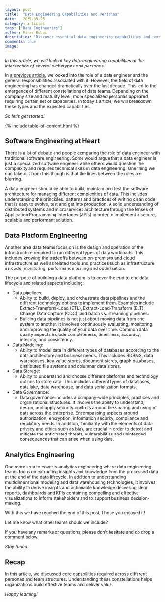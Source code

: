 ```yaml
---
layout: post
title:  "Data Engineering Capabilities and Personas"
date:   2025-05-25
category: articles
tags: ["Data Engineering"]
author: Firas Esbai
description: "Discover essential data engineering capabilities and personas in modern data teams for business success."
comments: true
image: 
---
```


*In this article, we will look at key data engineering capabilities at the intersection of several archetypes and personas.*

In [a previous article](https://www.firasesbai.com/articles/2023/03/01/data-engineering-101.html), we looked into the role of a data engineer and the general responsibilities associated with it. However, the field of data engineering has changed dramatically over the last decade. This led to the emergence of different constellations of data teams. Depending on the company size and maturity level, more specialized personas appeared requiring certain set of capabilities. In today's article, we will breakdown these types and the expected capabilities. 

*So let’s get started!*

{% include table-of-content.html %}

## Software Engineering at Heart ##

There is a lot of debate and people comparing the role of data engineer with traditional software engineering. Some would argue that a data engineer is just a specialized software engineer while others would question the complexity and required technical skills in data engineering. One thing we can take out from this though is that the lines between the roles are blurring. 

A data engineer should be able to build, maintain and test the software architecture for managing different complexities of data. This includes understanding the principles, patterns and practices of writing clean code that is easy to evolve, test and get into production. A solid understanding of distributed systems and microservices architecture through the lenses of Application Programming Interfaces (APIs) in order to implement a secure, scalable and performant solution. 


## Data Platform Engineering ##

Another area data teams focus on is the design and operation of the infrastructure required to run different types of data workloads. This includes knowing the tradeoffs between on-premises and cloud infrastructure as well as related tools and practices such as infrastructure as code, monitoring, performance testing and optimization. 

The purpose of building a data platform is to cover the end to end data lifecycle and related aspects including:
- Data pipelines:
	- Ability to build, deploy, and orchestrate data pipelines and the different technology options to implement them. Examples include Extract-Transform-Load (ETL), Extract-Load-Transform (ELT), Change Data Capture (CDC), and batch vs. streaming pipelines.
	- Building data pipelines is not just about moving data from one system to another. It involves continuously evaluating, monitoring and improving the quality of your data over time. Common data quality aspects include completeness, timeliness, accuracy, integrity, and consistency.
- Data Modeling:
	- Ability to model data in different types of databases according to the data architecture and business needs. This includes RDBMS, data warehouses, key-value stores, document stores, graph databases, distributed file systems and columnar data stores.
- Data Storage:
	- Ability to understand and choose different platforms and technology options to store data. This includes different types of databases, data lake, data warehouse, and data serialization formats.
- Data Governance:
	- Data governance includes a company-wide principles, practices and organizational structures. It involves the ability to understand, design, and apply security controls around the sharing and using of data across the enterprise. Encompassing aspects around authorization, encryption, information security, compliance and regulatory needs. In addition, familiarity with the elements of data privacy and ethics such as bias, are crucial in order to detect and mitigate the anticipated threats, vulnerabilities and unintended consequences that can arise when using data. 

## Analytics Engineering ##

One more area to cover is analytics engineering where data engineering teams focus on extracting insights and knowledge from the processed data at the end of the data lifecycle. In addition to understanding multidimensional modeling and data warehousing technologies, it involves the ability to derive insights and actionable knowledge delivering clear reports, dashboards and KPIs containing compelling and effective visualizations to inform stakeholders and to support business decision-making.

With this we have reached the end of this post, I hope you enjoyed it!

Let me know what other teams should we include?

If you have any remarks or questions, please don’t hesitate and do drop a comment below.

*Stay tuned!* 

## Recap ##

In this article, we discussed core capabilities required across different personas and team structures. Understanding these constellations helps organizations build effective teams and deliver value.

*Happy learning!*

